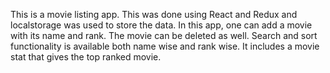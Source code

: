 This is a movie listing app. This was done using React and Redux and localstorage was used to store the data.
In this app, one can add a movie with its name and rank. The movie can be deleted as well. Search and sort functionality is available both name wise and rank wise.
It includes a movie stat that gives the top ranked movie.
